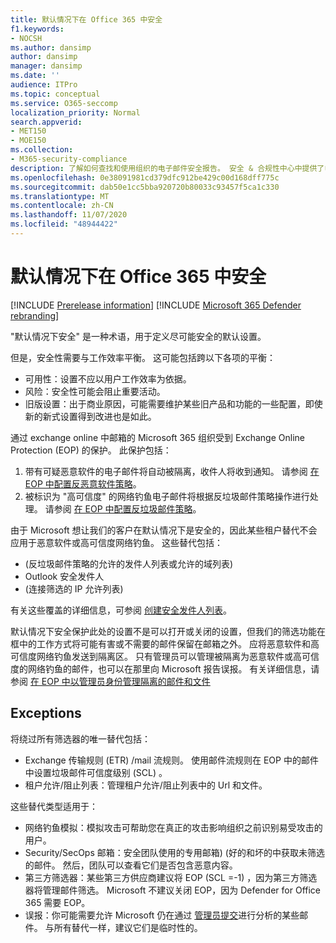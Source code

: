 ```yaml
---
title: 默认情况下在 Office 365 中安全
f1.keywords:
- NOCSH
ms.author: dansimp
author: dansimp
manager: dansimp
ms.date: ''
audience: ITPro
ms.topic: conceptual
ms.service: O365-seccomp
localization_priority: Normal
search.appverid:
- MET150
- MOE150
ms.collection:
- M365-security-compliance
description: 了解如何查找和使用组织的电子邮件安全报告。 安全 & 合规性中心中提供了电子邮件安全报告。
ms.openlocfilehash: 0e38091981cd379dfc912be429c00d168dff775c
ms.sourcegitcommit: dab50e1cc5bba920720b80033c93457f5ca1c330
ms.translationtype: MT
ms.contentlocale: zh-CN
ms.lasthandoff: 11/07/2020
ms.locfileid: "48944422"
---
```

# <a name="secure-by-default-in-office-365"></a>默认情况下在 Office 365 中安全

[!INCLUDE [Prerelease information](../includes/prerelease.md)]
[!INCLUDE [Microsoft 365 Defender rebranding](../includes/microsoft-defender-for-office.md)]

"默认情况下安全" 是一种术语，用于定义尽可能安全的默认设置。 

但是，安全性需要与工作效率平衡。 这可能包括跨以下各项的平衡：
- 可用性：设置不应以用户工作效率为依据。
- 风险：安全性可能会阻止重要活动。
- 旧版设置：出于商业原因，可能需要维护某些旧产品和功能的一些配置，即使新的新式设置得到改进也是如此。 

通过 exchange online 中邮箱的 Microsoft 365 组织受到 Exchange Online Protection (EOP) 的保护。 此保护包括：
1. 带有可疑恶意软件的电子邮件将自动被隔离，收件人将收到通知。 请参阅 [在 EOP 中配置反恶意软件策略](https://docs.microsoft.com/microsoft-365/security/office-365-security/configure-anti-malware-policies?view=o365-worldwide)。
1. 被标识为 "高可信度" 的网络钓鱼电子邮件将根据反垃圾邮件策略操作进行处理。 请参阅 [在 EOP 中配置反垃圾邮件策略](https://docs.microsoft.com/microsoft-365/security/office-365-security/configure-your-spam-filter-policies?view=o365-worldwide)。

由于 Microsoft 想让我们的客户在默认情况下是安全的，因此某些租户替代不会应用于恶意软件或高可信度网络钓鱼。 这些替代包括：
-  (反垃圾邮件策略的允许的发件人列表或允许的域列表) 
- Outlook 安全发件人
-  (连接筛选的 IP 允许列表) 

有关这些覆盖的详细信息，可参阅 [创建安全发件人列表](https://docs.microsoft.com/microsoft-365/security/office-365-security/create-safe-sender-lists-in-office-365)。

默认情况下安全保护此处的设置不是可以打开或关闭的设置，但我们的筛选功能在框中的工作方式将可能有害或不需要的邮件保留在邮箱之外。 应将恶意软件和高可信度网络钓鱼发送到隔离区。 只有管理员可以管理被隔离为恶意软件或高可信度的网络钓鱼的邮件，也可以在那里向 Microsoft 报告误报。 有关详细信息，请参阅 [在 EOP 中以管理员身份管理隔离的邮件和文件](manage-quarantined-messages-and-files.md)

## <a name="exceptions"></a>Exceptions
将绕过所有筛选器的唯一替代包括：
- Exchange 传输规则 (ETR) /mail 流规则。  使用邮件流规则在 EOP 中的邮件中设置垃圾邮件可信度级别 (SCL) 。
- 租户允许/阻止列表：管理租户允许/阻止列表中的 Url 和文件。


这些替代类型适用于：
- 网络钓鱼模拟：模拟攻击可帮助您在真正的攻击影响组织之前识别易受攻击的用户。
- Security/SecOps 邮箱：安全团队使用的专用邮箱)  (好的和坏的中获取未筛选的邮件。 然后，团队可以查看它们是否包含恶意内容。
- 第三方筛选器：某些第三方供应商建议将 EOP (SCL =-1) ，因为第三方筛选器将管理邮件筛选。  Microsoft 不建议关闭 EOP，因为 Defender for Office 365 需要 EOP。 
- 误报：你可能需要允许 Microsoft 仍在通过 [管理员提交](admin-submission.md)进行分析的某些邮件。 与所有替代一样，建议它们是临时性的。
